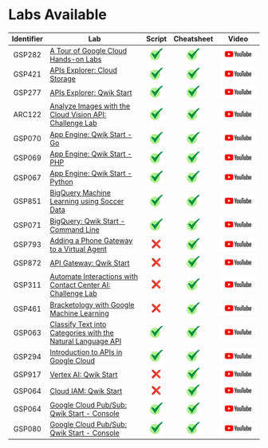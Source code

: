 # Labs Available

[youtube]: /assets/yt.png
[cross]: /assets/cross.jpg
[tick]: /assets/tick.jpg

| Identifier | Lab | Script | Cheatsheet | Video |
| :--------: | --- | :----: | :--------: | :---: |
| GSP282 | [A Tour of Google Cloud Hands-on Labs](https://www.cloudskillsboost.google/focuses/2794?parent=catalog) | [![tick][tick]](Scripts/GSP282) | [![tick][tick]](Cheatsheets/GSP282/CHEATSHEET.md) | [![youtube][youtube]]() |
| GSP421 | [APIs Explorer: Cloud Storage](https://www.cloudskillsboost.google/focuses/3632?parent=catalog) | [![tick][tick]](Scripts/GSP421) | [![tick][tick]](Cheatsheets/GSP421/CHEATSHEET.md) | [![youtube][youtube]]() |
| GSP277 | [APIs Explorer: Qwik Start](https://www.cloudskillsboost.google/focuses/2457?parent=catalog) | [![tick][tick]](Scripts/GSP277) | [![tick][tick]](Cheatsheets/GSP277/CHEATSHEET.md) | [![youtube][youtube]]() |
| ARC122 | [Analyze Images with the Cloud Vision API: Challenge Lab](https://www.cloudskillsboost.google/focuses/64748?parent=catalog) | [![tick][tick]](Scripts/ARC122) | [![tick][tick]](Cheatsheets/ARC122/CHEATSHEET.md) | [![youtube][youtube]]() |
| GSP070 | [App Engine: Qwik Start - Go](https://www.cloudskillsboost.google/focuses/2754?parent=catalog) | [![tick][tick]](Scripts/GSP070) | [![tick][tick]](Cheatsheets/GSP070/CHEATSHEET.md) | [![youtube][youtube]]() |
| GSP069 | [App Engine: Qwik Start - PHP](https://www.cloudskillsboost.google/focuses/2755?parent=catalog) | [![tick][tick]](Scripts/GSP069) | [![tick][tick]](Cheatsheets/GSP069/CHEATSHEET.md) | [![youtube][youtube]]() |
| GSP067 | [App Engine: Qwik Start - Python](https://www.cloudskillsboost.google/focuses/1014?parent=catalog) | [![tick][tick]](Scripts/GSP067) | [![tick][tick]](Cheatsheets/GSP067/CHEATSHEET.md) | [![youtube][youtube]]() |
| GSP851 | [BigQuery Machine Learning using Soccer Data](https://www.cloudskillsboost.google/focuses/23293?parent=catalog) | [![tick][tick]](Scripts/GSP851) | [![tick][tick]](Cheatsheets/GSP851/CHEATSHEET.md) | [![youtube][youtube]]() |
| GSP071 | [BigQuery: Qwik Start - Command Line](https://www.cloudskillsboost.google/focuses/577?parent=catalog) | [![tick][tick]](Scripts/GSP071) | [![tick][tick]](Cheatsheets/GSP071/CHEATSHEET.md) | [![youtube][youtube]]() |
| GSP793 | [Adding a Phone Gateway to a Virtual Agent](https://www.cloudskillsboost.google/focuses/12038?parent=catalog) | [![cross][cross]]() | [![tick][tick]](Cheatsheets/GSP793/CHEATSHEET.md) | [![youtube][youtube]]() |
| GSP872 | [API Gateway: Qwik Start](https://www.cloudskillsboost.google/focuses/17996?parent=catalog) | [![cross][cross]]() | [![tick][tick]](Cheatsheets/GSP872/CHEATSHEET.md) | [![youtube][youtube]]() |
| GSP311 | [Automate Interactions with Contact Center AI: Challenge Lab](https://www.cloudskillsboost.google/focuses/12008?parent=catalog) | [![cross][cross]]() | [![tick][tick]](Cheatsheets/GSP311/CHEATSHEET.md) | [![youtube][youtube]]() |
| GSP461 | [Bracketology with Google Machine Learning](https://www.cloudskillsboost.google/focuses/4337?parent=catalog) | [![cross][cross]]() | [![tick][tick]](Cheatsheets/GSP461/CHEATSHEET.md) | [![youtube][youtube]]() |
| GSP063 | [Classify Text into Categories with the Natural Language API](https://www.cloudskillsboost.google/focuses/1749?parent=catalog) | [![tick][tick]](Scripts/GSP063) | [![tick][tick]](Cheatsheets/GSP063/CHEATSHEET.md) | [![youtube][youtube]]() |
| GSP294 | [Introduction to APIs in Google Cloud](https://www.cloudskillsboost.google/focuses/3473?parent=catalog) | [![tick][tick]](Scripts/GSP294) | [![tick][tick]](Cheatsheets/GSP294/CHEATSHEET.md) | [![youtube][youtube]]() |
| GSP917 | [Vertex AI: Qwik Start](https://www.cloudskillsboost.google/focuses/18940?parent=catalog) | [![cross][cross]]() | [![tick][tick]](Cheatsheets/GSP917/CHEATSHEET.md) | [![youtube][youtube]]() |
| GSP064 | [Cloud IAM: Qwik Start](https://www.cloudskillsboost.google/focuses/44159?parent=catalog) | [![cross][cross]]() | [![tick][tick]](Cheatsheets/GSP064/CHEATSHEET.md) | [![youtube][youtube]]() |
| GSP064 | [Google Cloud Pub/Sub: Qwik Start - Console](https://www.cloudskillsboost.google/focuses/3719?parent=catalog) | [![tick][tick]](Scripts/GSP063) | [![tick][tick]](Cheatsheets/GSP064/CHEATSHEET.md) | [![youtube][youtube]]() |
| GSP080 | [Google Cloud Pub/Sub: Qwik Start - Console](https://www.cloudskillsboost.google/focuses/916?parent=catalog) | [![tick][tick]](Scripts/GSP080) | [![tick][tick]](Cheatsheets/GSP080/CHEATSHEET.md) | [![youtube][youtube]]() |